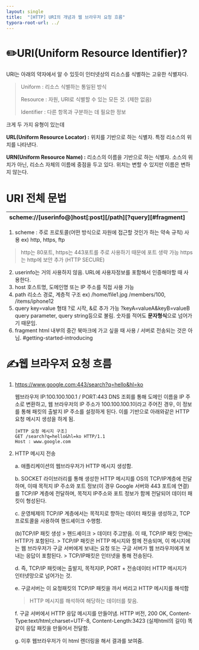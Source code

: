 ```yaml
---
layout: single
title:  "[HTTP] URI의 개념과 웹 브라우저 요청 흐름"
typora-root-url: ../
---
```




# ✏️URI(Uniform Resource Identifier)?

URI는 아래의 약자에서 알 수 있듯이 인터넷상의 리소스를 식별하는 고유한 식별자다.

> Uniform : 리소스 식별하는 통일된 방식
>
> Resource : 자원, URI로 식별할 수 있는 모든 것. (제한 없음)
>
> Identifier : 다른 항목과 구분하는 데 필요한 정보



크게 두 가지 유형이 있는데

**URL(Uniform Resource Locator)  :** 위치를 기반으로 하는 식별자. 특정 리소스의 위치를 나타낸다.

**URN(Uniform Resource Name) :** 리소스의 이름을 기반으로 하는 식별자. 소스의 위치가 아닌, 리소스 자체의 이름에 중점을 두고 있다. 
위치는 변할 수 있지만 이름은 변하지 않는다. 





# URI 전체 문법

| scheme://[userinfo@]host[:post][/path][?query][#fragment] |
| --------------------------------------------------------- |

1. scheme : 
주로 프로토콜(어떤 방식으로 자원에 접근할 것인가 하는 약속 규칙) 사용
ex) http, https, ftp
> http는 80포트, https는 443포트를 주로 사용하기 때문에 포트 생략 가능 
> https는 http에 보안 추가 (HTTP SECURE)

2. userinfo는 거의 사용하지 않음.
    URL에 사용자정보를 포함해서 인증해야할 때 사용한다.
3. host
    호스트명, 도메인명 또는 IP 주소를 직접 사용 가능
4. path
    리소스 경로, 계층적 구조 
    ex) /home/file1.jpg
    /members/100, /items/iphone12 
5. query
    key=value 형태
    ?로 시작, &로 추가 가능 ?keyA=valueA&keyB=valueB 
    query parameter, query string등으로 불림. 숫자를 적어도 **문자형식**으로 넘어가기 때문임.
6. fragment
    html 내부의 중간 북마크에 가고 싶을 때 사용 / 서버로 전송되는 것은 아님. 
    #getting-started-introducing 







# ✍️웹 브라우저 요청 흐름

1. https://www.google.com:443/search?q=hello&hl=ko 

   웹브라우저 IP:100.100.100.1 / PORT:443
   DNS 조회를 통해 도메인 이름을 IP 주소로 변환하고, 웹 브라우저의 IP 주소가 100.100.100.1이라고 주어진 경우, 이 정보를 통해 패킷의 출발지 IP 주소를 설정하게 된다. 이를 기반으로  아래와같은 HTTP 요청 메시지 생성을 하게 됨.

   ```
   [HTTP 요청 메시지 구조]
   GET /search?q=hello&hl=ko HTTP/1.1
   Host : www.google.com
   ```

   

2. HTTP 메시지 전송

   a. 애플리케이션의 웹브라우저가 HTTP 메시지 생성함.

   b. SOCKET 라이브러리를 통해 생성한 HTTP 메시지를 OS의 TCP/IP계층에 전달하며, 이때 목적지 IP 주소와 포트 정보(이 경우 Google 서버와 443 포트에 연결)를 TCP/IP 계층에 전달하며, 목적지 IP주소와 포트 정보가 함께 전달되어 데이터 패킷이 형성된다. 

   c. 운영체제의 TCP/IP 계층에서는 목적지로 향하는 데이터 패킷을 생성하고, TCP프로토콜을 사용하여 핸드셰이크 수행함. 

   (b)TCP/IP 패킷 생성 > 핸드셰이크 > 데이터 주고받음. 이 때, TCP/IP 패킷 안에는 HTTP가 포함된다. > TCP/IP 패킷은 HTTP 메시지와 함께 전송되며, 이 메시지에는 웹 브라우저가 구글 서버에게 보내는 요청 또는 구글 서버가 웹 브라우저에게 보내는 응답이 포함된다. > TCP/IP패킷은 인터넷을 통해 전송된다.   

   d. 즉, TCP/IP 패킷에는 출발지, 목적지IP, PORT + 전송데이터 HTTP 메시지가 인터넷망으로 넘어가는 것. 

   e. 구글서버는 이 요청패킷의 TCP/IP 패킷을 까서 버리고 HTTP 메시지를 해석함

   > HTTP 메시지를 해석하여 해당하는 데이터를 찾음. 

   f. 구글 서버에서 HTTP 응답 메시지를 만들어냄. 
        HTTP 버전, 200 OK, Content-Type:text/html;charset=UTF-8, Content-Length:3423 (실제html의 길이)
        똑같이 응답 패킷을 만들어서 전달함. 

   g. 이후 웹브라우저가 이 html 렌더링을 해서 결과를 보여줌.

   